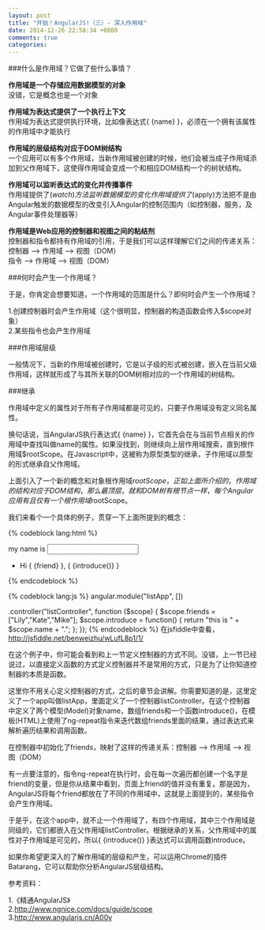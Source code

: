 ```yaml
---
layout: post
title: "开始！AngularJS!（三）- 深入作用域"
date: 2014-12-26 22:58:34 +0800
comments: true
categories: 
---
```

###什么是作用域？它做了些什么事情？

**作用域是一个存储应用数据模型的对象**   
没错，它是概念也是一个对象

**作用域为表达式提供了一个执行上下文**   
作用域为表达式提供执行环境，比如像表达式{ {name} }，必须在一个拥有该属性的作用域中才能执行

**作用域的层级结构对应于DOM树结构**   
一个应用可以有多个作用域，当新作用域被创建的时候，他们会被当成子作用域添加到父作用域下，这使得作用域会变成一个和相应DOM结构一个的树状结构。   

**作用域可以监听表达式的变化并传播事件**    
作用域提供了($watch)方法监听数据模型的变化  
作用域提供了($apply)方法把不是由Angular触发的数据模型的改变引入Angular的控制范围内（如控制器，服务，及Angular事件处理器等）

**作用域是Web应用的控制器和视图之间的粘结剂**  
控制器和指令都持有作用域的引用，于是我们可以这样理解它们之间的传递关系：  
控制器 --> 作用域 --> 视图（DOM）  
指令 --> 作用域 --> 视图（DOM）

###何时会产生一个作用域？

于是，你肯定会想要知道，一个作用域的范围是什么？即何时会产生一个作用域？

1.创建控制器时会产生作用域（这个很明显，控制器的构造函数会传入$scope对象）   
2.某些指令也会产生作用域   

###作用域层级

一般情况下，当新的作用域被创建时，它是以子级的形式被创建，嵌入在当前父级作用域，这样就形成了与其所关联的DOM树相对应的一个作用域的树结构。

###继承

作用域中定义的属性对于所有子作用域都是可见的，只要子作用域没有定义同名属性。

换句话说，当AngularJS执行表达式{ {name} }，它首先会在与当前节点相关的作用域中查找叫做name的属性。如果没找到，则继续向上层作用域搜索，直到根作用域$rootScope。在Javascript中，这被称为原型类型的继承，子作用域以原型的形式继承自父作用域。

上面引入了一个新的概念和对象根作用域$rootScope，正如上面所介绍的，作用域的结构对应于DOM结构，那么最顶层，就和DOM树有根节点一样，每个Angular应用有且仅有一个 根作用域$rootScope。

我们来看个一个具体的例子，贯穿一下上面所提到的概念：


{% codeblock lang:html %}
<body ng-app="listApp">
    <div ng-controller="listController">
        my name is <input type="text" ng-model="name"/>
        <ul ng-repeat="friend in friends">
            <li>Hi { {friend} }, { {introduce()} }</li>
        </ul>
    </div>
</body>
{% endcodeblock %}

{% codeblock lang:js %}
angular.module("listApp", [])

.controller("listController", function ($scope) {
    $scope.friends = ["Lily","Kate","Mike"];
    $scope.introduce = function() {
        return "this is " + $scope.name + ".";
    };
});
{% endcodeblock %}
在jsfiddle中查看，http://jsfiddle.net/benweizhu/wLufL8p1/1/

在这个例子中，你可能会看到和上一节定义控制器的方式不同。没错，上一节已经说过，以直接定义函数的方式定义控制器并不是常用的方式，只是为了让你知道控制器的本质是函数。

这里你不用关心定义控制器的方式，之后的章节会讲解。你需要知道的是，这里定义了一个app叫做listApp，里面定义了一个控制器listController。在这个控制器中定义了两个模型(Model)对象name，数组friends和一个函数introduce()，在模板(HTML)上使用了ng-repeat指令来迭代数组friends里面的结果，通过表达式来解析遍历结果和调用函数。

在控制器中初始化了friends，映射了这样的传递关系：控制器 --> 作用域 --> 视图（DOM）

有一点要注意的，指令ng-repeat在执行时，会在每一次遍历都创建一个名字是friend的变量，但是你从结果中看到，页面上friend的值并没有重复。那是因为，AngularJS将每个friend都放在了不同的作用域中，这就是上面提到的，某些指令会产生作用域。

于是乎，在这个app中，就不止一个作用域了，有四个作用域，其中三个作用域是同级的，它们都嵌入在父作用域listController。根据继承的关系，父作用域中的属性对子作用域是可见的，所以{ {introduce()} }表达式可以调用函数introduce。


如果你希望更深入的了解作用域的层级和产生，可以运用Chrome的插件Batarang，它可以帮助你分析AngularJS层级结构。


参考资料：


1.《精通AngularJS》  
2.http://www.ngnice.com/docs/guide/scope  
3.http://www.angularjs.cn/A00y



